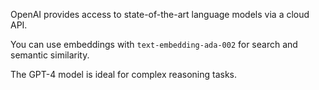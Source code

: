 OpenAI provides access to state-of-the-art language models via a cloud API.

You can use embeddings with `text-embedding-ada-002` for search and semantic similarity.

The GPT-4 model is ideal for complex reasoning tasks.

